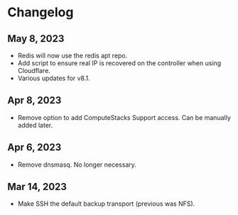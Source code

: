 # Changelog

## May 8, 2023

* Redis will now use the redis apt repo.
* Add script to ensure real IP is recovered on the controller when using Cloudflare.
* Various updates for v8.1.

## Apr 8, 2023

* Remove option to add ComputeStacks Support access. Can be manually added later.

## Apr 6, 2023

* Remove dnsmasq. No longer necessary.

## Mar 14, 2023

* Make SSH the default backup transport (previous was NFS).
